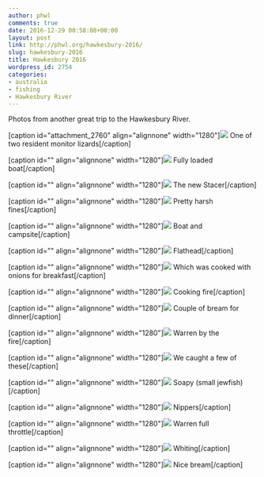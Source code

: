 ```yaml
---
author: phwl
comments: true
date: 2016-12-29 00:58:08+00:00
layout: post
link: http://phwl.org/hawkesbury-2016/
slug: hawkesbury-2016
title: Hawkesbury 2016
wordpress_id: 2754
categories:
- australia
- fishing
- Hawkesbury River
---
```


Photos from another great trip to the Hawkesbury River.

[caption id="attachment_2760" align="alignnone" width="1280"][![](http://phwl.org/wp-content/uploads/2016/12/PC235195.jpg)](http://phwl.org/wp-content/uploads/2016/12/PC235195.jpg) One of two resident monitor lizards[/caption]

<!-- more -->

[caption id="" align="alignnone" width="1280"]![](http://phwl.org/wp-content/uploads/2016/12/PC215139.jpg) Fully loaded boat[/caption]

[caption id="" align="alignnone" width="1280"]![](http://phwl.org/wp-content/uploads/2016/12/PC245244.jpg) The new Stacer[/caption]

[caption id="" align="alignnone" width="1280"]![](http://phwl.org/wp-content/uploads/2016/12/PC215140.jpg) Pretty harsh fines[/caption]

[caption id="" align="alignnone" width="1280"]![](http://phwl.org/wp-content/uploads/2016/12/IMG_8714.jpg) Boat and campsite[/caption]

[caption id="" align="alignnone" width="1280"]![](http://phwl.org/wp-content/uploads/2016/12/IMG_8739.jpg) Flathead[/caption]

[caption id="" align="alignnone" width="1280"]![](http://phwl.org/wp-content/uploads/2016/12/IMG_8710.jpg) Which was cooked with onions for breakfast[/caption]

[caption id="" align="alignnone" width="1280"]![](http://phwl.org/wp-content/uploads/2016/12/IMG_8725.jpg) Cooking fire[/caption]

[caption id="" align="alignnone" width="1280"]![](http://phwl.org/wp-content/uploads/2016/12/IMG_8752.jpg) Couple of bream for dinner[/caption]

[caption id="" align="alignnone" width="1280"]![](http://phwl.org/wp-content/uploads/2016/12/PC215150.jpg) Warren by the fire[/caption]

[caption id="" align="alignnone" width="1280"]![](http://phwl.org/wp-content/uploads/2016/12/PC235183.jpg) We caught a few of these[/caption]

[caption id="" align="alignnone" width="1280"]![](http://phwl.org/wp-content/uploads/2016/12/PC235187.jpg) Soapy (small jewfish)[/caption]

[caption id="" align="alignnone" width="1280"]![](http://phwl.org/wp-content/uploads/2016/12/PC235223.jpg) Nippers[/caption]

[caption id="" align="alignnone" width="1280"]![](http://phwl.org/wp-content/uploads/2016/12/PC235231.jpg) Warren full throttle[/caption]

[caption id="" align="alignnone" width="1280"]![](http://phwl.org/wp-content/uploads/2016/12/PC225172.jpg) Whiting[/caption]

[caption id="" align="alignnone" width="1280"]![](http://phwl.org/wp-content/uploads/2016/12/PC245247.jpg) Nice bream[/caption]
